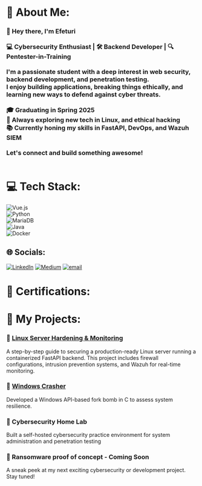 # 💫 About Me:
### 👋 Hey there, I'm Efeturi <br><br>💻 Cybersecurity Enthusiast | 🛠 Backend Developer | 🔍 Pentester-in-Training  <br><br>I'm a passionate student with a deep interest in **web security, backend development, and penetration testing**. <br>I enjoy building applications, breaking things ethically, and learning new ways to defend against cyber threats.  <br><br>🎓 **Graduating in Spring 2025**  <br>🚀 Always exploring new tech in **Linux, and ethical hacking**  <br>📚 Currently honing my skills in **FastAPI, DevOps, and Wazuh SIEM**  <br><br>Let's connect and build something awesome!  <br><br>


# 💻 Tech Stack:
![Vue.js](https://img.shields.io/badge/vue.js-%2335495e.svg?style=for-the-badge&logo=vuedotjs&logoColor=%234FC08D) <br> ![Python](https://img.shields.io/badge/python-3670A0?style=for-the-badge&logo=python&logoColor=ffdd54)<br> ![MariaDB](https://img.shields.io/badge/MariaDB-003545?style=for-the-badge&logo=mariadb&logoColor=white) <br> ![Java](https://img.shields.io/badge/java-%23ED8B00.svg?style=for-the-badge&logo=openjdk&logoColor=white)<br> ![Docker](https://img.shields.io/badge/docker-%230db7ed.svg?style=for-the-badge&logo=docker&logoColor=white)

## 🌐 Socials:
[![LinkedIn](https://img.shields.io/badge/LinkedIn-%230077B5.svg?logo=linkedin&logoColor=white)](https://linkedin.com/in/https://www.linkedin.com/in/efeturi-onobrakpeya-358367341/) [![Medium](https://img.shields.io/badge/Medium-12100E?logo=medium&logoColor=white)](https://medium.com/@https://medium.com/@onobrakpeyaefeturi) [![email](https://img.shields.io/badge/Email-D14836?logo=gmail&logoColor=white)](mailto:onobrakpeyaefeturi@gmail.com ) 

# 📜 Certifications:


# 🚀 My Projects:

### 🔹 [Linux Server Hardening & Monitoring](https://medium.com/@onobrakpeyaefeturi/linux-server-hardening-and-monitoring-part-1-2456e44e7673)

A step-by-step guide to securing a production-ready Linux server running a containerized FastAPI backend. This project includes firewall configurations, intrusion prevention systems, and Wazuh for real-time monitoring.

### 🔹 [Windows Crasher](https://github.com/efejangu/windowsCrasher)
Developed a Windows API-based fork bomb in C to assess system resilience.

### 🔹  Cybersecurity Home Lab 
 Built a self-hosted cybersecurity practice environment for system administration and penetration testing

### 🔹 Ransomware proof of concept - Coming Soon

A sneak peek at my next exciting cybersecurity or development project. Stay tuned!

###
